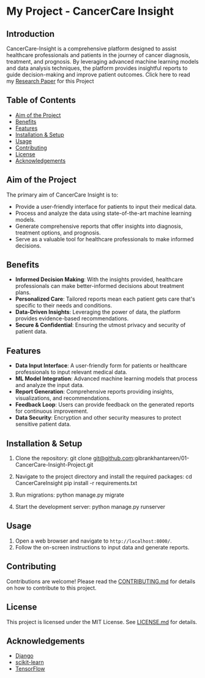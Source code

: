 # My Project - CancerCare Insight
## Introduction
CancerCare-Insight is a comprehensive platform designed to assist healthcare professionals and patients in the journey of cancer diagnosis, treatment, and prognosis. By leveraging advanced machine learning models and data analysis techniques, the platform provides insightful reports to guide decision-making and improve patient outcomes.
Click here to read my [Research Paper](https://www.researchgate.net/publication/373236588_CancerCare_Insight_A_Comprehensive_Analysis_Tool_for_Treatment_Outcomes_and_Cost_Effectiveness) for this Project

## Table of Contents
- [Aim of the Project](#aim-of-the-project)
- [Benefits](#benefits)
- [Features](#features)
- [Installation & Setup](#installation--setup)
- [Usage](#usage)
- [Contributing](#contributing)
- [License](#license)
- [Acknowledgements](#acknowledgements)

## Aim of the Project
The primary aim of CancerCare Insight is to:
- Provide a user-friendly interface for patients to input their medical data.
- Process and analyze the data using state-of-the-art machine learning models.
- Generate comprehensive reports that offer insights into diagnosis, treatment options, and prognosis.
- Serve as a valuable tool for healthcare professionals to make informed decisions.

## Benefits
- **Informed Decision Making**: With the insights provided, healthcare professionals can make better-informed decisions about treatment plans.
- **Personalized Care**: Tailored reports mean each patient gets care that's specific to their needs and conditions.
- **Data-Driven Insights**: Leveraging the power of data, the platform provides evidence-based recommendations.
- **Secure & Confidential**: Ensuring the utmost privacy and security of patient data.

## Features
- **Data Input Interface**: A user-friendly form for patients or healthcare professionals to input relevant medical data.
- **ML Model Integration**: Advanced machine learning models that process and analyze the input data.
- **Report Generation**: Comprehensive reports providing insights, visualizations, and recommendations.
- **Feedback Loop**: Users can provide feedback on the generated reports for continuous improvement.
- **Data Security**: Encryption and other security measures to protect sensitive patient data.

## Installation & Setup
1. Clone the repository:
git clone git@github.com:gibrankhantareen/01-CancerCare-Insight-Project.git

2. Navigate to the project directory and install the required packages:
cd CancerCareInsight
pip install -r requirements.txt

3. Run migrations:
python manage.py migrate

4. Start the development server:
python manage.py runserver


## Usage
1. Open a web browser and navigate to `http://localhost:8000/`.
2. Follow the on-screen instructions to input data and generate reports.

## Contributing
Contributions are welcome! Please read the [CONTRIBUTING.md](CONTRIBUTING.md) for details on how to contribute to this project.

## License
This project is licensed under the MIT License. See [LICENSE.md](LICENSE.md) for details.

## Acknowledgements
- [Django](https://www.djangoproject.com/)
- [scikit-learn](https://scikit-learn.org/)
- [TensorFlow](https://www.tensorflow.org/)


